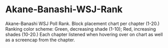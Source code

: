 # Akane-Banashi-WSJ-Rank
Akane-Banashi WSJ Poll Rank.
Block placement chart per chapter (1-20.)
Ranking color scheme: Green, decreasing shade (1-10); Red, increasing shades (10-20.)
Each chapter listened when hovering over on chart as well as a screencap from the chapter.
